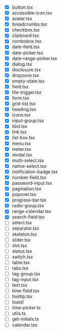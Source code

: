 - [x] button.tsx
- [x] accessible-icon.tsx
- [x] avatar.tsx
- [x] breadcrumbs.tsx
- [x] checkbox.tsx
- [x] clipboard.tsx
- [x] combobox.tsx
- [x] date-field.tsx
- [x] date-picker.tsx
- [x] date-range-picker.tsx
- [x] dialog.tsx
- [x] disclosure.tsx
- [x] dropzone.tsx
- [x] empty-state.tsx
- [x] field.tsx
- [x] file-trigger.tsx
- [x] form.tsx
- [x] grid-list.tsx
- [x] heading.tsx
- [x] icons.tsx
- [x] input-group.tsx
- [x] kbd.tsx
- [x] link.tsx
- [x] list-box.tsx
- [x] menu.tsx
- [x] meter.tsx
- [x] modal.tsx
- [x] multi-select.tsx
- [x] native-select.tsx
- [x] notification-badge.tsx
- [x] number-field.tsx
- [x] password-input.tsx
- [x] pagination.tsx
- [x] popover.tsx
- [x] progress-bar.tsx
- [x] radio-group.tsx
- [x] range-calendar.tsx
- [x] search-field.tsx
- [ ] select.tsx
- [ ] separator.tsx
- [ ] skeleton.tsx
- [ ] slider.tsx
- [ ] slot.tsx
- [ ] status.tsx
- [ ] switch.tsx
- [ ] table.tsx
- [ ] tabs.tsx
- [ ] tag-group.tsx
- [ ] tag-input.tsx
- [ ] text.tsx
- [ ] time-field.tsx
- [ ] tooltip.tsx
- [ ] toast/
- [ ] time-picker.ts
- [ ] utils.ts
- [ ] get-initials.ts
- [ ] calendar.tsx
